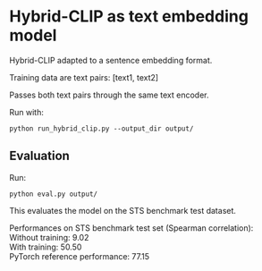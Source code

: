 # Hybrid-CLIP as text embedding model
Hybrid-CLIP adapted to a sentence embedding format.

Training data are text pairs: [text1, text2]

Passes both text pairs through the same text encoder.

Run with:
```
python run_hybrid_clip.py --output_dir output/
```

## Evaluation

Run:
```
python eval.py output/
```

This evaluates the model on  the STS benchmark test dataset.

Performances on STS benchmark test set (Spearman correlation): \
Without training: 9.02 \
With training: 50.50  \
PyTorch reference performance: 77.15